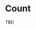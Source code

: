 # Count

TBD

<!--
const [{ total }] = await db
  .select({ total: count(membershipsTable.userId) })
  .from(membershipsTable)
  .where(
    and(
      eq(membershipsTable.organizationId, organization.id),
      eq(membershipsTable.role, 'ADMIN'),
    ),
  )

if (total === 1) {
  return ctx.json({ success: false, error: 'User not found' }, 404)
}
-->
